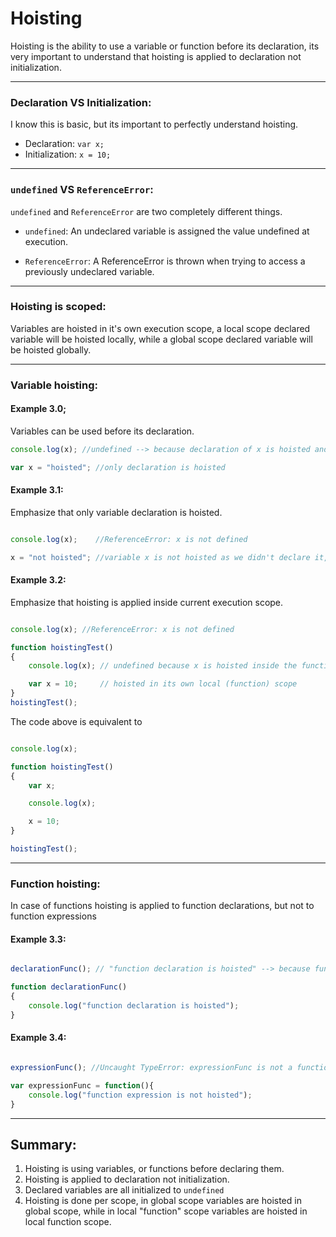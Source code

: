 # Hoisting
Hoisting is the ability to use a variable or function before its declaration, its very important to understand that hoisting is applied to declaration not initialization.

---

### Declaration VS Initialization:
I know this is basic, but its important to perfectly understand hoisting.
* Declaration: `var x;`
* Initialization: `x = 10;`

---

### `undefined` VS `ReferenceError`:

`undefined` and `ReferenceError` are two completely different things.

* `undefined`:
An undeclared variable is assigned the value undefined at execution.

* `ReferenceError`:
A ReferenceError is thrown when trying to access a previously undeclared variable.

---

### Hoisting is scoped:

Variables are hoisted in it's own execution scope, a local scope declared variable will be hoisted locally, while a global scope declared variable will be hoisted globally.

---

### Variable hoisting:

#### Example 3.0;

Variables can be used before its declaration.

```javascript
console.log(x); //undefined --> because declaration of x is hoisted and initialized to undefined.

var x = "hoisted"; //only declaration is hoisted

```

#### Example 3.1:

Emphasize that only variable declaration is hoisted.

```javascript

console.log(x);    //ReferenceError: x is not defined

x = "not hoisted"; //variable x is not hoisted as we didn't declare it, here we just initialized undeclared variable.
```

#### Example 3.2:

Emphasize that hoisting is applied inside current execution scope.

```javascript

console.log(x); //ReferenceError: x is not defined

function hoistingTest()
{
    console.log(x); // undefined because x is hoisted inside the function

    var x = 10;     // hoisted in its own local (function) scope
}
hoistingTest();
```

The code above is equivalent to

```javascript

console.log(x);

function hoistingTest()
{
    var x;

    console.log(x);

    x = 10;
}

hoistingTest();
```

---

### Function hoisting:

In case of functions hoisting is applied to function declarations, but not to function expressions

#### Example 3.3:

```javascript

declarationFunc(); // "function declaration is hoisted" --> because function is hoisted

function declarationFunc()
{
    console.log("function declaration is hoisted");
}
```

#### Example 3.4:

```javascript

expressionFunc(); //Uncaught TypeError: expressionFunc is not a function

var expressionFunc = function(){
    console.log("function expression is not hoisted");
}
```

---




## Summary:
1. Hoisting is using variables, or functions before declaring them.
2. Hoisting is applied to declaration not initialization.
3. Declared variables are all initialized to `undefined`
4. Hoisting is done per scope, in global scope variables are hoisted in global scope, while in local "function" scope variables are hoisted in local function scope.

